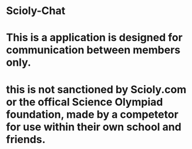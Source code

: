 # Scioly-Chat
# This is a application is designed for communication between members only.
# this is not sanctioned by Scioly.com or the offical Science Olympiad foundation, made by a competetor for use within their own school and friends.
